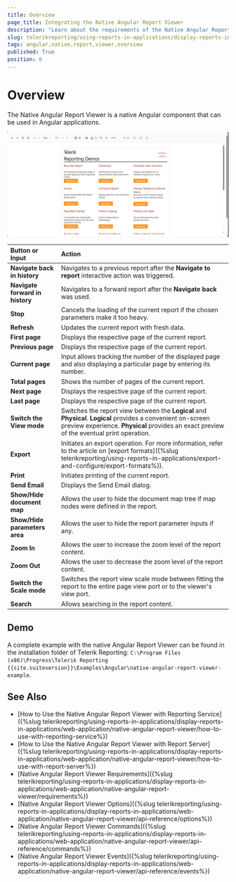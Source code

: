 ```yaml
---
title: Overview
page_title: Integrating the Native Angular Report Viewer
description: "Learn about the requirements of the Native Angular Report Viewer, what module loaders can be used, and what are the supported browsers."
slug: telerikreporting/using-reports-in-applications/display-reports-in-applications/web-application/native-angular-report-viewer/overview
tags: angular,native,report,viewer,overview
published: True
position: 0
---
```


# Overview

The Native Angular Report Viewer is a native Angular component that can be used in Angular applications.

![The preview of the demo report 'Report Catalog' in the Native Angular Report Viewer in the Microsoft Edge browser](../images/NativeAngularReportViewer/angular-report-viewer-overview.png)

|Button or Input|Action
|:---|:---
|__Navigate back in history__|Navigates to a previous report after the **Navigate to report** interactive action was triggered. 
|__Navigate forward in history__|Navigates to a forward report after the **Navigate back** was used.
|__Stop__|Cancels the loading of the current report if the chosen parameters make it too heavy. 
|__Refresh__|Updates the current report with fresh data.
|__First page__|Displays the respective page of the current report.
|__Previous page__|Displays the respective page of the current report.
|__Current page__|Input allows tracking the number of the displayed page and also displaying a particular page by entering its number.
|__Total pages__|Shows the number of pages of the current report.
|__Next page__|Displays the respective page of the current report.
|__Last page__|Displays the respective page of the current report.
|__Switch the View mode__|Switches the report view between the __Logical__ and __Physical__. __Logical__ provides a convenient on-screen preview experience. __Physical__ provides an exact preview of the eventual print operation.
|__Export__|Initiates an export operation. For more information, refer to the article on [export formats]({%slug telerikreporting/using-reports-in-applications/export-and-configure/export-formats%}). 
|__Print__|Initiates printing of the current report.
|__Send Email__|Displays the Send Email dialog.
|__Show/Hide document map__|Allows the user to hide the document map tree if map nodes were defined in the report.
|__Show/Hide parameters area__|Allows the user to hide the report parameter inputs if any.
|__Zoom In__|Allows the user to increase the zoom level of the report content.
|__Zoom Out__|Allows the user to decrease the zoom level of the report content.
|__Switch the Scale mode__|Switches the report view scale mode between fitting the report to the entire page view port or to the viewer's view port.
|__Search__|Allows searching in the report content.


## Demo

A complete example with the native Angular Report Viewer can be found in the installation folder of Telerik Reporting: `C:\Program Files (x86)\Progress\Telerik Reporting {{site.suiteversion}}\Examples\Angular\native-angular-report-viewer-example`.


## See Also

* [How to Use the Native Angular Report Viewer with Reporting Service]({%slug telerikreporting/using-reports-in-applications/display-reports-in-applications/web-application/native-angular-report-viewer/how-to-use-with-reporting-service%})
* [How to Use the Native Angular Report Viewer with Report Server]({%slug telerikreporting/using-reports-in-applications/display-reports-in-applications/web-application/native-angular-report-viewer/how-to-use-with-report-server%})
* [Native Angular Report Viewer Requirements]({%slug telerikreporting/using-reports-in-applications/display-reports-in-applications/web-application/native-angular-report-viewer/requirements%})
* [Native Angular Report Viewer Options]({%slug telerikreporting/using-reports-in-applications/display-reports-in-applications/web-application/native-angular-report-viewer/api-reference/options%})
* [Native Angular Report Viewer Commands]({%slug telerikreporting/using-reports-in-applications/display-reports-in-applications/web-application/native-angular-report-viewer/api-reference/commands%})
* [Native Angular Report Viewer Events]({%slug telerikreporting/using-reports-in-applications/display-reports-in-applications/web-application/native-angular-report-viewer/api-reference/events%})
